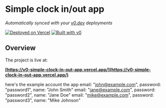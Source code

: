 # Simple clock in/out app

*Automatically synced with your [v0.dev](https://v0.dev) deployments*

[![Deployed on Vercel](https://img.shields.io/badge/Deployed%20on-Vercel-black?style=for-the-badge&logo=vercel)](https://vercel.com/aqilaqira8-gmailcoms-projects/v0-simple-clock-in-out-app)
[![Built with v0](https://img.shields.io/badge/Built%20with-v0.dev-black?style=for-the-badge)](https://v0.dev/chat/projects/CyhvwGpMMxh)

## Overview

The project is live at:

**[https://v0-simple-clock-in-out-app.vercel.app/](https://v0-simple-clock-in-out-app.vercel.app/)**

here's the example account the app
email: "john@example.com", password: "password1", name: "John Smith"
email: "jane@example.com", password: "password2", name: "Jane Doe"
email: "mike@example.com", password: "password3", name: "Mike Johnson"
